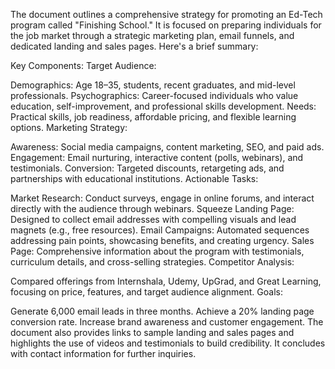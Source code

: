 The document outlines a comprehensive strategy for promoting an Ed-Tech program called "Finishing School." It is focused on preparing individuals for the job market through a strategic marketing plan, email funnels, and dedicated landing and sales pages. Here's a brief summary:

Key Components:
Target Audience:

Demographics: Age 18–35, students, recent graduates, and mid-level professionals.
Psychographics: Career-focused individuals who value education, self-improvement, and professional skills development.
Needs: Practical skills, job readiness, affordable pricing, and flexible learning options.
Marketing Strategy:

Awareness: Social media campaigns, content marketing, SEO, and paid ads.
Engagement: Email nurturing, interactive content (polls, webinars), and testimonials.
Conversion: Targeted discounts, retargeting ads, and partnerships with educational institutions.
Actionable Tasks:

Market Research: Conduct surveys, engage in online forums, and interact directly with the audience through webinars.
Squeeze Landing Page: Designed to collect email addresses with compelling visuals and lead magnets (e.g., free resources).
Email Campaigns: Automated sequences addressing pain points, showcasing benefits, and creating urgency.
Sales Page: Comprehensive information about the program with testimonials, curriculum details, and cross-selling strategies.
Competitor Analysis:

Compared offerings from Internshala, Udemy, UpGrad, and Great Learning, focusing on price, features, and target audience alignment.
Goals:

Generate 6,000 email leads in three months.
Achieve a 20% landing page conversion rate.
Increase brand awareness and customer engagement.
The document also provides links to sample landing and sales pages and highlights the use of videos and testimonials to build credibility. It concludes with contact information for further inquiries.
